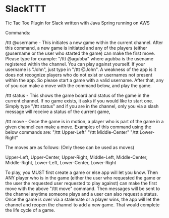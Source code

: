# SlackTTT
Tic Tac Toe Plugin for Slack written with Java Spring running on AWS

Commands:

/ttt @username - This initiates a new game within the current channel. After this command, a new game is initiated and any of the players (either @username or the user who started the game) can make the first move. Please type for example:
"/ttt @agubba" where agubba is the usename registered within the channel. You can play against yourself. If your username is "John", just type in "/ttt @John". A weakness of the app is it does not recognize players who do not exist or usernames not present within the app. So please start a game with a valid username. After that, any of you can make a move with the command below, and play the game.

/ttt status - This shows the game board and status of the game in the current channel. If no game exists, it asks if you would like to start one.
Simply type "/ttt status" and if you are in the channel, only you via a slash message will receive a status of the current game,

/ttt move - Once the game is in motion, a player who is part of the game in a given channel can make a move.
Examples of this command using the below commands are:
"/ttt Upper-Left"
"/ttt Middle-Center"
"/ttt Lower-Right"

The moves are as follows: (Only these can be used as moves) 

Upper-Left, Upper-Center, Upper-Right, Middle-Left, Middle-Center, Middle-Right, Lower-Left, Lower-Center, Lower-Right 

To play, you MUST first create a game or else app will let you know. Then ANY player who is in the game (either the user who requested the game or the user the requested user requested to play against) can make the first move with the above "/ttt move" command. Then messages will be sent to the channel anytime someone plays and a user can also request a status. Once the game is over via a stalemate or a player wins, the app will let the channel and reopen the channel to add a new game. That would complete the life cycle of a game.
